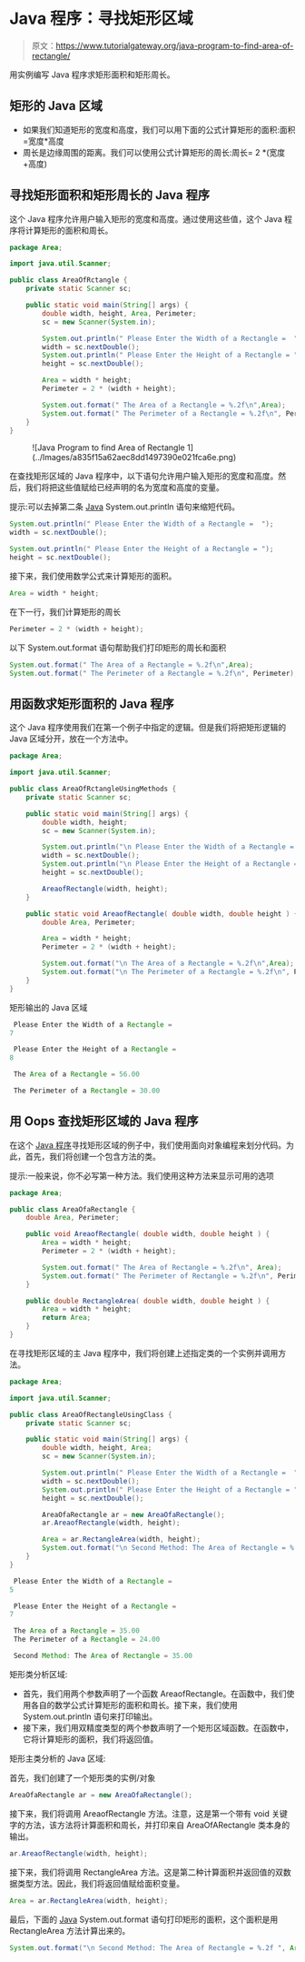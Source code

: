 # Java 程序：寻找矩形区域

> 原文：<https://www.tutorialgateway.org/java-program-to-find-area-of-rectangle/>

用实例编写 Java 程序求矩形面积和矩形周长。

## 矩形的 Java 区域

*   如果我们知道矩形的宽度和高度，我们可以用下面的公式计算矩形的面积:面积=宽度*高度
*   周长是边缘周围的距离。我们可以使用公式计算矩形的周长:周长= 2 *(宽度+高度)

## 寻找矩形面积和矩形周长的 Java 程序

这个 Java 程序允许用户输入矩形的宽度和高度。通过使用这些值，这个 Java 程序将计算矩形的面积和周长。

```java
package Area;

import java.util.Scanner;

public class AreaOfRctangle {
	private static Scanner sc;

	public static void main(String[] args) {
		double width, height, Area, Perimeter; 
		sc = new Scanner(System.in);

		System.out.println(" Please Enter the Width of a Rectangle =  ");
		width = sc.nextDouble();
		System.out.println(" Please Enter the Height of a Rectangle = ");
		height = sc.nextDouble();

		Area = width * height;
		Perimeter = 2 * (width + height);

		System.out.format(" The Area of a Rectangle = %.2f\n",Area);
		System.out.format(" The Perimeter of a Rectangle = %.2f\n", Perimeter);
	}
}
```

<figure class="wp-block-image">![Java Program to find Area of Rectangle 1](../Images/a835f15a62aec8dd1497390e021fca6e.png)</figure>

在查找矩形区域的 Java 程序中，以下语句允许用户输入矩形的宽度和高度。然后，我们将把这些值赋给已经声明的名为宽度和高度的变量。

提示:可以去掉第二条 [Java](https://www.tutorialgateway.org/java-tutorial/) System.out.println 语句来缩短代码。

```java
System.out.println(" Please Enter the Width of a Rectangle =  ");
width = sc.nextDouble();

System.out.println(" Please Enter the Height of a Rectangle = ");
height = sc.nextDouble();
```

接下来，我们使用数学公式来计算矩形的面积。

```java
Area = width * height;
```

在下一行，我们计算矩形的周长

```java
Perimeter = 2 * (width + height);
```

以下 System.out.format 语句帮助我们打印矩形的周长和面积

```java
System.out.format(" The Area of a Rectangle = %.2f\n",Area);
System.out.format(" The Perimeter of a Rectangle = %.2f\n", Perimeter);
```

## 用函数求矩形面积的 Java 程序

这个 Java 程序使用我们在第一个例子中指定的逻辑。但是我们将把矩形逻辑的 Java 区域分开，放在一个方法中。

```java
package Area;

import java.util.Scanner;

public class AreaOfRctangleUsingMethods {
	private static Scanner sc;

	public static void main(String[] args) {
		double width, height; 
		sc = new Scanner(System.in);

		System.out.println("\n Please Enter the Width of a Rectangle =  ");
		width = sc.nextDouble();
		System.out.println("\n Please Enter the Height of a Rectangle = ");
		height = sc.nextDouble();

		AreaofRectangle(width, height);
	}

	public static void AreaofRectangle( double width, double height ) {
		double Area, Perimeter; 

		Area = width * height;
		Perimeter = 2 * (width + height);

		System.out.format("\n The Area of a Rectangle = %.2f\n",Area);
		System.out.format("\n The Perimeter of a Rectangle = %.2f\n", Perimeter);
	}
}
```

矩形输出的 Java 区域

```java
 Please Enter the Width of a Rectangle =  
7

 Please Enter the Height of a Rectangle = 
8

 The Area of a Rectangle = 56.00

 The Perimeter of a Rectangle = 30.00
```

## 用 Oops 查找矩形区域的 Java 程序

在这个 [Java 程序](https://www.tutorialgateway.org/learn-java-programs/)寻找矩形区域的例子中，我们使用面向对象编程来划分代码。为此，首先，我们将创建一个包含方法的类。

提示:一般来说，你不必写第一种方法。我们使用这种方法来显示可用的选项

```java
package Area;

public class AreaOfaRectangle {
	double Area, Perimeter; 

	public void AreaofRectangle( double width, double height ) {
		Area = width * height;
		Perimeter = 2 * (width + height);

		System.out.format(" The Area of Rectangle = %.2f\n", Area);
		System.out.format(" The Perimeter of Rectangle = %.2f\n", Perimeter);
	}

	public double RectangleArea( double width, double height ) {
		Area = width * height;
		return Area;
	}
}
```

在寻找矩形区域的主 Java 程序中，我们将创建上述指定类的一个实例并调用方法。

```java
package Area;

import java.util.Scanner;

public class AreaOfRectangleUsingClass {
	private static Scanner sc;

	public static void main(String[] args) {
		double width, height, Area; 
		sc = new Scanner(System.in);

		System.out.println(" Please Enter the Width of a Rectangle =  ");
		width = sc.nextDouble();
		System.out.println(" Please Enter the Height of a Rectangle = ");
		height = sc.nextDouble();

		AreaOfaRectangle ar = new AreaOfaRectangle();
		ar.AreaofRectangle(width, height);

		Area = ar.RectangleArea(width, height);
		System.out.format("\n Second Method: The Area of Rectangle = %.2f ", Area);
	}
}
```

```java
 Please Enter the Width of a Rectangle =  
5

 Please Enter the Height of a Rectangle = 
7

 The Area of a Rectangle = 35.00
 The Perimeter of a Rectangle = 24.00

 Second Method: The Area of Rectangle = 35.00
```

矩形类分析区域:

*   首先，我们用两个参数声明了一个函数 AreaofRectangle。在函数中，我们使用各自的数学公式计算矩形的面积和周长。接下来，我们使用 System.out.println 语句来打印输出。
*   接下来，我们用双精度类型的两个参数声明了一个矩形区域函数。在函数中，它将计算矩形的面积，我们将返回值。

矩形主类分析的 Java 区域:

首先，我们创建了一个矩形类的实例/对象

```java
AreaOfaRectangle ar = new AreaOfaRectangle();
```

接下来，我们将调用 AreaofRectangle 方法。注意，这是第一个带有 void 关键字的方法，该方法将计算面积和周长，并打印来自 AreaOfARectangle 类本身的输出。

```java
ar.AreaofRectangle(width, height);
```

接下来，我们将调用 RectangleArea 方法。这是第二种计算面积并返回值的双数据类型方法。因此，我们将返回值赋给面积变量。

```java
Area = ar.RectangleArea(width, height);
```

最后，下面的 [Java](https://www.tutorialgateway.org/java-tutorial/) System.out.format 语句打印矩形的面积，这个面积是用 RectangleArea 方法计算出来的。

```java
System.out.format("\n Second Method: The Area of Rectangle = %.2f ", Area);
```